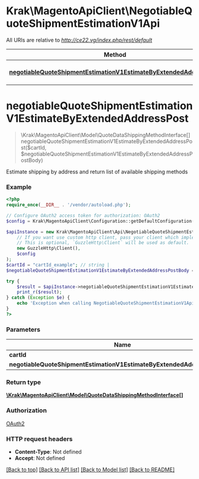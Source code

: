 # Krak\MagentoApiClient\NegotiableQuoteShipmentEstimationV1Api

All URIs are relative to *http://ce22.vg/index.php/rest/default*

Method | HTTP request | Description
------------- | ------------- | -------------
[**negotiableQuoteShipmentEstimationV1EstimateByExtendedAddressPost**](NegotiableQuoteShipmentEstimationV1Api.md#negotiableQuoteShipmentEstimationV1EstimateByExtendedAddressPost) | **POST** /V1/negotiable-carts/{cartId}/estimate-shipping-methods | 


# **negotiableQuoteShipmentEstimationV1EstimateByExtendedAddressPost**
> \Krak\MagentoApiClient\Model\QuoteDataShippingMethodInterface[] negotiableQuoteShipmentEstimationV1EstimateByExtendedAddressPost($cartId, $negotiableQuoteShipmentEstimationV1EstimateByExtendedAddressPostBody)



Estimate shipping by address and return list of available shipping methods

### Example
```php
<?php
require_once(__DIR__ . '/vendor/autoload.php');

// Configure OAuth2 access token for authorization: OAuth2
$config = Krak\MagentoApiClient\Configuration::getDefaultConfiguration()->setAccessToken('YOUR_ACCESS_TOKEN');

$apiInstance = new Krak\MagentoApiClient\Api\NegotiableQuoteShipmentEstimationV1Api(
    // If you want use custom http client, pass your client which implements `GuzzleHttp\ClientInterface`.
    // This is optional, `GuzzleHttp\Client` will be used as default.
    new GuzzleHttp\Client(),
    $config
);
$cartId = "cartId_example"; // string | 
$negotiableQuoteShipmentEstimationV1EstimateByExtendedAddressPostBody = new \Krak\MagentoApiClient\Model\NegotiableQuoteShipmentEstimationV1EstimateByExtendedAddressPostBody(); // \Krak\MagentoApiClient\Model\NegotiableQuoteShipmentEstimationV1EstimateByExtendedAddressPostBody | 

try {
    $result = $apiInstance->negotiableQuoteShipmentEstimationV1EstimateByExtendedAddressPost($cartId, $negotiableQuoteShipmentEstimationV1EstimateByExtendedAddressPostBody);
    print_r($result);
} catch (Exception $e) {
    echo 'Exception when calling NegotiableQuoteShipmentEstimationV1Api->negotiableQuoteShipmentEstimationV1EstimateByExtendedAddressPost: ', $e->getMessage(), PHP_EOL;
}
?>
```

### Parameters

Name | Type | Description  | Notes
------------- | ------------- | ------------- | -------------
 **cartId** | **string**|  |
 **negotiableQuoteShipmentEstimationV1EstimateByExtendedAddressPostBody** | [**\Krak\MagentoApiClient\Model\NegotiableQuoteShipmentEstimationV1EstimateByExtendedAddressPostBody**](../Model/NegotiableQuoteShipmentEstimationV1EstimateByExtendedAddressPostBody.md)|  | [optional]

### Return type

[**\Krak\MagentoApiClient\Model\QuoteDataShippingMethodInterface[]**](../Model/QuoteDataShippingMethodInterface.md)

### Authorization

[OAuth2](../../README.md#OAuth2)

### HTTP request headers

 - **Content-Type**: Not defined
 - **Accept**: Not defined

[[Back to top]](#) [[Back to API list]](../../README.md#documentation-for-api-endpoints) [[Back to Model list]](../../README.md#documentation-for-models) [[Back to README]](../../README.md)

